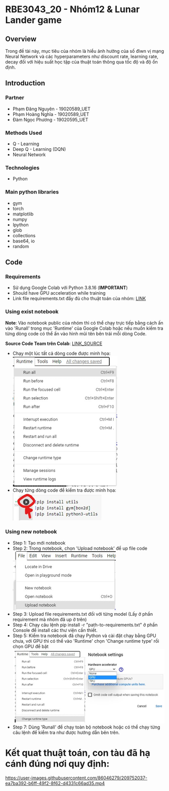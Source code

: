 # RBE3043_20 - Nhóm12 & Lunar Lander game
## Overview
Trong đề tài này, mục tiêu của nhóm là hiểu ảnh hưởng của số điwn vị mạng Neural Network và các hyperparameters như discount rate, learning rate, decay đối với hiệu suất học tập của thuật toán thông qua tốc độ và độ ổn định.
## Introduction
### Partner
* Phạm Đăng Nguyên - 19020589_UET
* Phạm Hoàng Nghĩa - 19020589_UET
* Đàm Ngọc Phương - 19020595_UET
### Methods Used
* Q - Learning
* Deep Q - Learning (DQN)
* Neural Network
### Technologies
* Python
### Main python libraries
* gym
* torch
* matplotlib
* numpy
* Ipython
* glob
* collections
* base64, io
* random
## Code
### Requirements
* Sử dụng Google Colab với Python 3.8.16 (**IMPORTANT**)
* Should have GPU acceleration while training
* Link file requirements.txt đầy đủ cho thuật toán của nhóm: [LINK](https://drive.google.com/drive/u/0/folders/11lwCOnlYMnodPex17s9v3-Mw9y8Bx4uX)
### Using exist notebook
**Note**: Vào notebook public của nhóm thì có thể chạy trực tiếp bằng cách ấn vào 'Runall' trong mục 'Runtime' của Google Colab hoặc nếu muốn kiếm tra từng dòng code có thể ấn vào hình mũi tên bên trái mỗi dòng Code.

**Source Code Team trên Colab**: [LINK_SOURCE](https://colab.research.google.com/drive/1rMwt1EuThMYg2TboA8Fewq49xvIwqPdJ?usp=sharing)

* Chạy một lúc tất cả dòng code được minh họa: 
    ![example](anh_1.jpg)
* Chạy từng dòng code để kiểm tra được minh họa: 
    ![example](anh_2.jpg)
### Using new notebook
* Step 1: Tạo mới notebook
* Step 2: Trong notebook, chọn 'Upload notebook' để up file code![example](anh_3.jpg)
* Step 3: Upload file requirements.txt đối với từng model (Lấy ở phần requirement mà nhóm đã up ở trên) 
* Step 4: Chạy câu lệnh pip install -r "path-to-requirements.txt" ở phần Console để install các thư viện cần thiết.
* Step 5: Kiểm tra notebook đã chạy Python và cài đặt chạy bằng GPU chưa, với GPU thì có thể vào 'Runtime' chọn 'Change runtime type' rồi chọn GPU để bật![example](anh_4.jpg)
* Step 7: Dùng 'Runall' để chạy toàn bộ notebook hoặc có thể chạy từng câu lệnh để kiểm tra như được hướng dẫn bên trên.
# Kết quat thuật toán, con tàu đã hạ cánh đúng nơi quy định:
https://user-images.githubusercontent.com/86046279/209752037-ea7ba392-b6ff-49f2-8f62-d4331c66ad35.mp4

